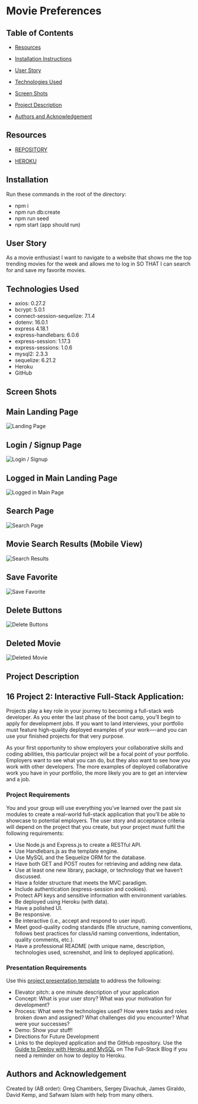 # Movie Preferences

## Table of Contents
- [Resources](#resources)

- [Installation Instructions](#installation)

- [User Story](#user-story)

- [Technologies Used](#technologies-used)

- [Screen Shots](#screen-shots)

- [Project Description](#project-description)

- [Authors and Acknowledgement](#authors-and-acknowledgement)

## Resources
- [REPOSITORY](https://github.com/okdavekk/movie-preferences)

- [HEROKU](https://shielded-waters-71876.herokuapp.com/)

## Installation
Run these commands in the root of the directory:

- npm i
- npm run db:create
- npm run seed
- npm start (app should run)

## User Story
As a movie enthusiast I want to navigate to a website that shows me the top trending movies for the week and allows me to log in SO THAT I can search for and save my favorite movies.

## Technologies Used
* axios: 0.27.2
* bcrypt: 5.0.1
* connect-session-sequelize: 7.1.4
* dotenv: 16.0.1
* express 4.18.1
* express-handlebars: 6.0.6
* express-session: 1.17.3
* express-sessions: 1.0.6
* mysql2: 2.3.3
* sequelize: 6.21.2
* Heroku
* GitHub

## Screen Shots
## Main Landing Page
![Landing Page](./public/visuals/1movie-preferences-main-logged-out.png)

## Login / Signup Page
![Login / Signup](./public/visuals/2movie-preferences-sign-up-log-in.png)

## Logged in Main Landing Page
![Logged in Main Page](./public/visuals/3movie-preferences-logged-in-main.png)

## Search Page
![Search Page](./public/visuals/4movie-preferences-search-page.png)

## Movie Search Results (Mobile View)
![Search Results](./public/visuals/5movies-preferences-after-search-mobile.png)

## Save Favorite
![Save Favorite](./public/visuals/6movie-preferences-save-favorite.png)

## Delete Buttons
![Delete Buttons](./public/visuals/movies-preferences-delete-options.png)

## Deleted Movie
![Deleted Movie](./public/visuals/movies-preferences-deleted-movie.png)


## Project Description
## 16 Project 2: Interactive Full-Stack Application:
Projects play a key role in your journey to becoming a full-stack web developer. As you enter the last phase of the boot camp, you’ll begin to apply for development jobs. If you want to land interviews, your portfolio must feature high-quality deployed examples of your work—-and you can use your finished projects for that very purpose.

As your first opportunity to show employers your collaborative skills and coding abilities, this particular project will be a focal point of your portfolio. Employers want to see what you can do, but they also want to see how you work with other developers. The more examples of deployed collaborative work you have in your portfolio, the more likely you are to get an interview and a job.

### Project Requirements
You and your group will use everything you’ve learned over the past six modules to create a real-world full-stack application that you’ll be able to showcase to potential employers. The user story and acceptance criteria will depend on the project that you create, but your project must fulfil the following requirements:

- Use Node.js and Express.js to create a RESTful API.
- Use Handlebars.js as the template engine.
- Use MySQL and the Sequelize ORM for the database.
- Have both GET and POST routes for retrieving and adding new data.
- Use at least one new library, package, or technology that we haven’t discussed.
- Have a folder structure that meets the MVC paradigm.
- Include authentication (express-session and cookies).
- Protect API keys and sensitive information with environment variables.
- Be deployed using Heroku (with data).
- Have a polished UI.
- Be responsive.
- Be interactive (i.e., accept and respond to user input).
- Meet good-quality coding standards (file structure, naming conventions, follows best practices for class/id naming conventions, indentation, quality comments, etc.).
- Have a professional README (with unique name, description, technologies used, screenshot, and link to deployed application).

### Presentation Requirements
Use this [project presentation template](https://docs.google.com/presentation/d/10QaO9KH8HtUXj__81ve0SZcpO5DbMbqqQr4iPpbwKks/edit?usp=sharing) to address the following:

- Elevator pitch: a one minute description of your application
- Concept: What is your user story? What was your motivation for development?
- Process: What were the technologies used? How were tasks and roles broken down and assigned? What challenges did you encounter? What were your successes?
- Demo: Show your stuff!
- Directions for Future Development
- Links to the deployed application and the GitHub repository. Use the [Guide to Deploy with Heroku and MySQL](https://coding-boot-camp.github.io/full-stack/heroku/deploy-with-heroku-and-mysql) on The Full-Stack Blog if you need a reminder on how to deploy to Heroku.

## Authors and Acknowledgement
Created by (AB order): Greg Chambers, Sergey Divachuk, James Giraldo, David Kemp, and Safwam Islam with help from many others.
